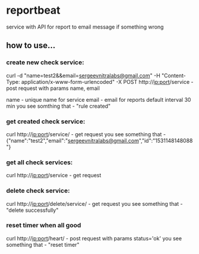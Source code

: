 # reportbeat
service with API for report to email message if something wrong

## how to use...

### create new check service:

curl -d "name=test2&&email=sergeevnitralabs@gmail.com" -H "Content-Type: application/x-www-form-urlencoded" -X POST http://<ip:port>/service - post request with params name, email

name - unique name for service
email - email for reports
default interval 30 min
you see somthing that - "rule created"

### get created check service:

curl http://<ip:port>/service/<name> - get request
you see something that - {"name":"test2","email":"sergeevnitralabs@gmail.com","id":"1531148148088"}

### get all check services:

curl http://<ip:port>/service - get request

### delete check service:

curl http://<ip:port>/delete/service/<name> - get request
you see something that - "delete successfully"

### reset timer when all good

curl http://<ip:port>/heart/<name> - post request with params status='ok'
you see something that - "reset timer"


